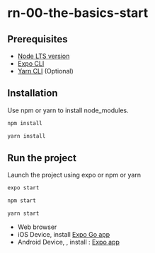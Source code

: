# rn-00-the-basics-start

## Prerequisites
- [Node LTS version](https://nodejs.org/en/)
- [Expo CLI](https://docs.expo.dev/workflow/expo-cli/)
- [Yarn CLI](https://classic.yarnpkg.com/en/docs/install#mac-stable) (Optional)



## Installation

Use npm or yarn to install node_modules.

```bash
npm install
```
```bash
yarn install
```

## Run the project

Launch the project using expo or npm or yarn
```bash
expo start
```
```bash
npm start
```

```bash
yarn start
```

- Web browser
- iOS Device, install [Expo Go app](https://apps.apple.com/us/app/expo-go/id982107779)
- Android Device, , install : [Expo app](https://play.google.com/store/apps/details?id=host.exp.exponent&hl=fr&gl=US)
